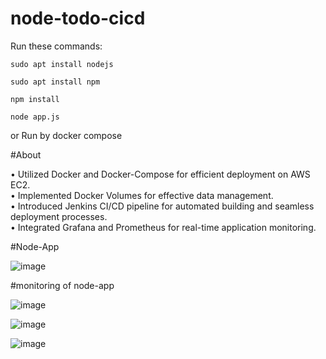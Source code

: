 
# node-todo-cicd

Run these commands:


`sudo apt install nodejs`


`sudo apt install npm`


`npm install`

`node app.js`

or Run by docker compose

#About

• Utilized Docker and Docker-Compose for efficient deployment on AWS EC2.    
• Implemented Docker Volumes for effective data management.    
• Introduced Jenkins CI/CD pipeline for automated building and seamless deployment processes.    
• Integrated Grafana and Prometheus for real-time application monitoring.    

#Node-App

![image](https://github.com/Sumitkatkar/Automated-To-Do-List-Deployment-with-Monitoring-Excellence/assets/118961073/c61a6d91-d0e2-4c55-89f8-0ce41041a4fd)

#monitoring of node-app

![image](https://github.com/Sumitkatkar/Automated-To-Do-List-Deployment-with-Monitoring-Excellence/assets/118961073/962af925-4112-4b8c-9b45-a9940b705236)

![image](https://github.com/Sumitkatkar/Automated-To-Do-List-Deployment-with-Monitoring-Excellence/assets/118961073/330135d6-f798-4fe4-84b3-8d99773b2f9f)

![image](https://github.com/Sumitkatkar/Automated-To-Do-List-Deployment-with-Monitoring-Excellence/assets/118961073/fda45718-2537-4830-b9bf-4e340b6f1c3a)

